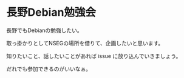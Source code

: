 # 長野Debian勉強会

長野でもDebianの勉強したい。

取っ掛かりとしてNSEGの場所を借りて、企画したいと思います。


知りたいこと、話したいことがあれば issue に放り込んでいきましょう。

だれでも参加できるのがいいなぁ。
